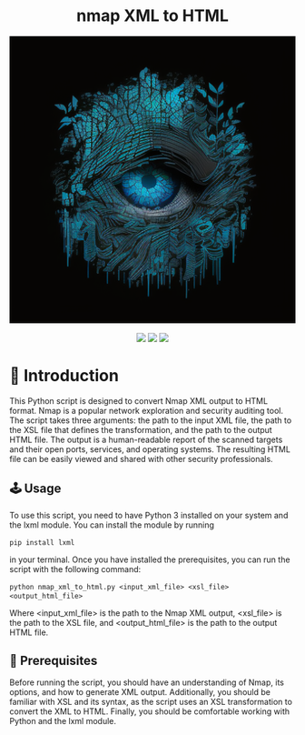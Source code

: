 <a id="top"></a>

#

<h1 align="center">
nmap XML to HTML
</h1>

<p align="center"> 
  <kbd>
<img src="https://raw.githubusercontent.com/r0xd4n3t/nmap-html/main/img/nmap.png"></img>
  </kbd>
</p>

<p align="center">
<img src="https://img.shields.io/github/last-commit/r0xd4n3t/nmap-html?style=flat">
<img src="https://img.shields.io/github/stars/r0xd4n3t/nmap-html?color=brightgreen">
<img src="https://img.shields.io/github/forks/r0xd4n3t/nmap-html?color=brightgreen">
</p>

# 📜 Introduction
This Python script is designed to convert Nmap XML output to HTML format. Nmap is a popular network exploration and security auditing tool. The script takes three arguments: the path to the input XML file, the path to the XSL file that defines the transformation, and the path to the output HTML file. The output is a human-readable report of the scanned targets and their open ports, services, and operating systems. The resulting HTML file can be easily viewed and shared with other security professionals.

## 🕹️ Usage
To use this script, you need to have Python 3 installed on your system and the lxml module. You can install the module by running 

```
pip install lxml
```

in your terminal. Once you have installed the prerequisites, you can run the script with the following command:

```
python nmap_xml_to_html.py <input_xml_file> <xsl_file> <output_html_file>
```

Where <input_xml_file> is the path to the Nmap XML output, <xsl_file> is the path to the XSL file, and <output_html_file> is the path to the output HTML file.

## 📝 Prerequisites
Before running the script, you should have an understanding of Nmap, its options, and how to generate XML output. Additionally, you should be familiar with XSL and its syntax, as the script uses an XSL transformation to convert the XML to HTML. Finally, you should be comfortable working with Python and the lxml module.
